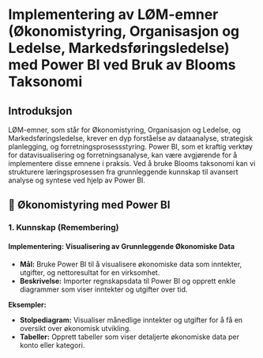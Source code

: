 # Implementering av LØM-emner (Økonomistyring, Organisasjon og Ledelse, Markedsføringsledelse) med Power BI ved Bruk av Blooms Taksonomi

## Introduksjon

LØM-emner, som står for Økonomistyring, Organisasjon og Ledelse, og Markedsføringsledelse, krever en dyp forståelse av dataanalyse, strategisk planlegging, og forretningsprosessstyring. Power BI, som et kraftig verktøy for datavisualisering og forretningsanalyse, kan være avgjørende for å implementere disse emnene i praksis. Ved å bruke Blooms taksonomi kan vi strukturere læringsprosessen fra grunnleggende kunnskap til avansert analyse og syntese ved hjelp av Power BI.

## 💼 Økonomistyring med Power BI

### 1. Kunnskap (Remembering)

#### Implementering: Visualisering av Grunnleggende Økonomiske Data
- **Mål:** Bruke Power BI til å visualisere økonomiske data som inntekter, utgifter, og nettoresultat for en virksomhet.
- **Beskrivelse:** Importer regnskapsdata til Power BI og opprett enkle diagrammer som viser inntekter og utgifter over tid.

**Eksempler:**
- **Stolpediagram:** Visualiser månedlige inntekter og utgifter for å få en oversikt over økonomisk utvikling.
- **Tabeller:** Opprett tabeller som viser detaljerte økonomiske data per konto eller kategori.